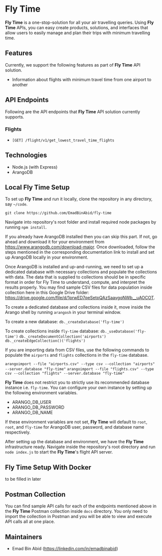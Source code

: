# Fly Time

**Fly Time** is a one-stop-solution for all your air travelling queries. Using **Fly Time** APIs, you can easy create products, solutions, and interfaces that allow users to easily manage and plan their trips with minimum travelling time. 

## Features
Currently, we support the following features as part of **Fly Time** API solution.
- Information about flights with minimum travel time from one airport to another

## API Endpoints
Following are the API endpoints that **Fly Time** API solution currently supports.

### Flights
- `[GET] /flight/v1/get_lowest_travel_time_flights`

## Technologies
- Node.js (with Express)
- ArangoDB

## Local Fly Time Setup
To set up **Fly Time** and run it locally, clone the repository in any directory, say `~/code`.

`git clone https://github.com/EmadBinAbid/fly-time`

Navigate into repository's root folder and install required node packages by running `npm install`.

If you already have ArangoDB installed then you can skip this part. If not, go ahead and download it for your environment from https://www.arangodb.com/download-major. Once downloaded, follow the steps mentioned in the corresponding documentation link to install and set up ArangoDB locally in your environment. 

Once ArangoDB is installed and up-and-running, we need to set up a dedicated database with necessary collections and populate the collections with data. The data that is supplied to collections should be in specific format in order for Fly Time to understand, compute, and interpret the results properly. You may find sample CSV files for data population inside collection here in this Google Drive folder: https://drive.google.com/file/d/1prwED7qeSetpQAzSaavgqNWb__uAOCOT.

To create a dedicated database and collections inside it, move inside the Arango shell by running   `arangosh` in your terminal window. 

To create a new database:
`db._createDatabase('fly-time')`

To create collections inside `fly-time` database:
`db._useDatabase('fly-time')`
`db._createDocumentCollection('airports')`
`db._createEdgeCollection()('flights')`

If you are importing data from CSV files, use the following commands to populate the `airports` and `flights` collections in the `fly-time` database. 

`arangoimport --file "airports.csv" --type csv --collection "airports" --server.database "fly-time"`
`arangoimport --file "flights.csv" --type csv --collection "flights" --server.database "fly-time"`

**Fly Time** does not restrict you to strictly use its recommended database instance i.e. `fly-time`. You can configure your own instance by setting up the following environment variables.

- ARANGO_DB_USER
- ARANGO_DB_PASSWORD
- ARANGO_DB_NAME

If these environment variables are not set, **Fly Time** will default to `root`, `root`, and `fly-time` for ArangoDB user, password, and database name respectively. 

After setting up the database and environment, we have the **Fly Time** infrastructure ready. Navigate inside the repository's root directory and run `node index.js` to start the **Fly Time**'s flight API server.

## Fly Time Setup With Docker
to be filled in later

## Postman Collection
You can find sample API calls for each of the endpoints mentioned above in the **Fly Time** Postman collection inside `docs` directory. You only need to import the collection in Postman and you will be able to view and execute API calls all at one place.

## Maintainers
- Emad Bin Abid (https://linkedin.com/in/emadbinabid)